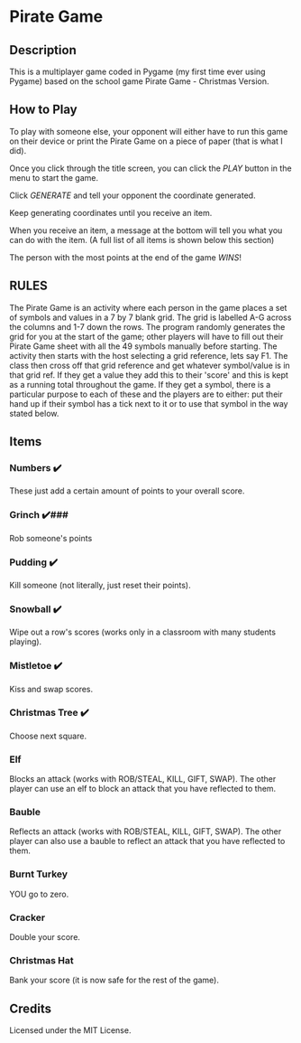 # Pirate Game #

## Description ##

This is a multiplayer game coded in Pygame (my first time ever using Pygame) based on the school game Pirate Game - Christmas Version. 

## How to Play ##

To play with someone else, your opponent will either have to run this game on their device or print the Pirate Game on a piece of paper (that is what I did).

Once you click through the title screen, you can click the *PLAY* button in the menu to start the game.

Click *GENERATE* and tell your opponent the coordinate generated.

Keep generating coordinates until you receive an item.

When you receive an item, a message at the bottom will tell you what you can do with the item.
(A full list of all items is shown below this section)

The person with the most points at the end of the game *WINS*!

## RULES ##

The Pirate Game is an activity where each person in the game places a set of symbols and values in a 7 by 7 blank grid. The grid is labelled A-G across the columns and 1-7 down the rows. The program randomly generates the grid for you at the start of the game; other players will have to fill out their Pirate Game sheet with all the 49 symbols manually before starting. The activity then starts with the host selecting a grid reference, lets say F1. The class then cross off that grid reference and get whatever symbol/value is in that grid ref. If they get a value they add this to their 'score' and this is kept as a running total throughout the game. If they get a symbol, there is a particular purpose to each of these and the players are to either: put their hand up if their symbol has a tick next to it or to use that symbol in the way stated below.

## Items ##

### Numbers ✔️ ###
These just add a certain amount of points to your overall score.

### Grinch ✔️###
Rob someone's points

### Pudding ✔️ ###
Kill someone (not literally, just reset their points).

### Snowball ✔️ ###
Wipe out a row's scores (works only in a classroom with many students playing).

### Mistletoe ✔️ ###
Kiss and swap scores.

### Christmas Tree ✔️ ###
Choose next square.

### Elf ###
Blocks an attack (works with ROB/STEAL, KILL, GIFT, SWAP). The other player can use an elf to block an attack that you have reflected to them.

### Bauble ###
Reflects an attack (works with ROB/STEAL, KILL, GIFT, SWAP). The other player can also use a bauble to reflect an attack that you have reflected to them.

### Burnt Turkey ###
YOU go to zero.

### Cracker ###
Double your score.

### Christmas Hat ###
Bank your score (it is now safe for the rest of the game).

## Credits ##

Licensed under the MIT License.
